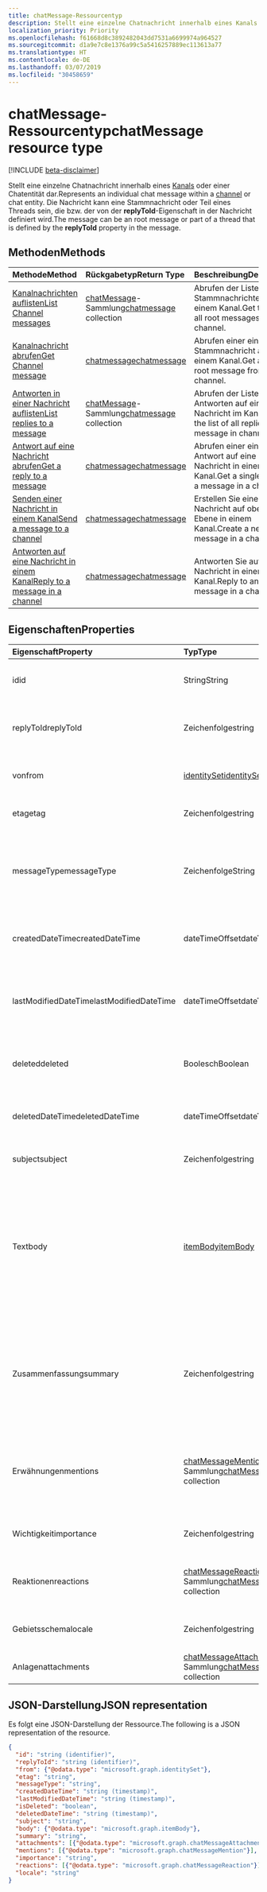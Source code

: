 ```yaml
---
title: chatMessage-Ressourcentyp
description: Stellt eine einzelne Chatnachricht innerhalb eines Kanals oder einer Chatentität dar. Die Nachricht kann eine Stammnachricht oder Teil eines Threads sein, die bzw. der von der **replyToId**-Eigenschaft in der Nachricht definiert wird.
localization_priority: Priority
ms.openlocfilehash: f61668d8c3892482043dd7531a6699974a964527
ms.sourcegitcommit: d1a9e7c8e1376a99c5a5416257889ec113613a77
ms.translationtype: HT
ms.contentlocale: de-DE
ms.lasthandoff: 03/07/2019
ms.locfileid: "30458659"
---
```

# <a name="chatmessage-resource-type"></a><span data-ttu-id="1a848-104">chatMessage-Ressourcentyp</span><span class="sxs-lookup"><span data-stu-id="1a848-104">chatMessage resource type</span></span>

[!INCLUDE [beta-disclaimer](../../includes/beta-disclaimer.md)]

<span data-ttu-id="1a848-105">Stellt eine einzelne Chatnachricht innerhalb eines [Kanals](channel.md) oder einer Chatentität dar.</span><span class="sxs-lookup"><span data-stu-id="1a848-105">Represents an individual chat message within a [channel](channel.md) or chat entity.</span></span> <span data-ttu-id="1a848-106">Die Nachricht kann eine Stammnachricht oder Teil eines Threads sein, die bzw. der von der **replyToId**-Eigenschaft in der Nachricht definiert wird.</span><span class="sxs-lookup"><span data-stu-id="1a848-106">The message can be an root message or part of a thread that is defined by the **replyToId** property in the message.</span></span>

## <a name="methods"></a><span data-ttu-id="1a848-107">Methoden</span><span class="sxs-lookup"><span data-stu-id="1a848-107">Methods</span></span>

| <span data-ttu-id="1a848-108">Methode</span><span class="sxs-lookup"><span data-stu-id="1a848-108">Method</span></span>       | <span data-ttu-id="1a848-109">Rückgabetyp</span><span class="sxs-lookup"><span data-stu-id="1a848-109">Return Type</span></span>  |<span data-ttu-id="1a848-110">Beschreibung</span><span class="sxs-lookup"><span data-stu-id="1a848-110">Description</span></span>|
|:---------------|:--------|:----------|
|[<span data-ttu-id="1a848-111">Kanalnachrichten auflisten</span><span class="sxs-lookup"><span data-stu-id="1a848-111">List Channel messages</span></span>](../api/channel-list-messages.md) | <span data-ttu-id="1a848-112">[chatMessage](chatmessage.md)-Sammlung</span><span class="sxs-lookup"><span data-stu-id="1a848-112">[chatmessage](chatmessage.md) collection</span></span> | <span data-ttu-id="1a848-113">Abrufen der Liste aller Stammnachrichten in einem Kanal.</span><span class="sxs-lookup"><span data-stu-id="1a848-113">Get the list of all root messages in a channel.</span></span>|
|[<span data-ttu-id="1a848-114">Kanalnachricht abrufen</span><span class="sxs-lookup"><span data-stu-id="1a848-114">Get Channel message</span></span>](../api/channel-get-message.md) | [<span data-ttu-id="1a848-115">chatmessage</span><span class="sxs-lookup"><span data-stu-id="1a848-115">chatmessage</span></span>](chatmessage.md) | <span data-ttu-id="1a848-116">Abrufen einer einzelnen Stammnachricht aus einem Kanal.</span><span class="sxs-lookup"><span data-stu-id="1a848-116">Get a single root message from a channel.</span></span>|
|[<span data-ttu-id="1a848-117">Antworten in einer Nachricht auflisten</span><span class="sxs-lookup"><span data-stu-id="1a848-117">List replies to a message</span></span>](../api/channel-list-messagereplies.md) | <span data-ttu-id="1a848-118">[chatMessage](chatmessage.md)-Sammlung</span><span class="sxs-lookup"><span data-stu-id="1a848-118">[chatmessage](chatmessage.md) collection</span></span>| <span data-ttu-id="1a848-119">Abrufen der Liste aller Antworten auf eine Nachricht im Kanal.</span><span class="sxs-lookup"><span data-stu-id="1a848-119">Get the list of all replies to a message in channel.</span></span>|
|[<span data-ttu-id="1a848-120">Antwort auf eine Nachricht abrufen</span><span class="sxs-lookup"><span data-stu-id="1a848-120">Get a reply to a message</span></span>](../api/channel-get-messagereply.md) | [<span data-ttu-id="1a848-121">chatmessage</span><span class="sxs-lookup"><span data-stu-id="1a848-121">chatmessage</span></span>](chatmessage.md)| <span data-ttu-id="1a848-122">Abrufen einer einzelnen Antwort auf eine Nachricht in einem Kanal.</span><span class="sxs-lookup"><span data-stu-id="1a848-122">Get a single reply to a message in a channel.</span></span>|
|[<span data-ttu-id="1a848-123">Senden einer Nachricht in einem Kanal</span><span class="sxs-lookup"><span data-stu-id="1a848-123">Send a message to a channel</span></span>](../api/channel-post-chatmessage.md) | [<span data-ttu-id="1a848-124">chatmessage</span><span class="sxs-lookup"><span data-stu-id="1a848-124">chatmessage</span></span>](chatmessage.md)| <span data-ttu-id="1a848-125">Erstellen Sie eine neue Nachricht auf oberster Ebene in einem Kanal.</span><span class="sxs-lookup"><span data-stu-id="1a848-125">Create a new message in a channel.</span></span>|
|[<span data-ttu-id="1a848-126">Antworten auf eine Nachricht in einem Kanal</span><span class="sxs-lookup"><span data-stu-id="1a848-126">Reply to a message in a channel</span></span>](../api/channel-post-messagereply.md) | [<span data-ttu-id="1a848-127">chatmessage</span><span class="sxs-lookup"><span data-stu-id="1a848-127">chatmessage</span></span>](chatmessage.md)| <span data-ttu-id="1a848-128">Antworten Sie auf eine Nachricht in einem Kanal.</span><span class="sxs-lookup"><span data-stu-id="1a848-128">Reply to an existing message in a channel.</span></span>|


## <a name="properties"></a><span data-ttu-id="1a848-129">Eigenschaften</span><span class="sxs-lookup"><span data-stu-id="1a848-129">Properties</span></span>
| <span data-ttu-id="1a848-130">Eigenschaft</span><span class="sxs-lookup"><span data-stu-id="1a848-130">Property</span></span>     | <span data-ttu-id="1a848-131">Typ</span><span class="sxs-lookup"><span data-stu-id="1a848-131">Type</span></span>   |<span data-ttu-id="1a848-132">Beschreibung</span><span class="sxs-lookup"><span data-stu-id="1a848-132">Description</span></span>|
|:---------------|:--------|:----------|
|<span data-ttu-id="1a848-133">id</span><span class="sxs-lookup"><span data-stu-id="1a848-133">id</span></span>|<span data-ttu-id="1a848-134">String</span><span class="sxs-lookup"><span data-stu-id="1a848-134">String</span></span>| <span data-ttu-id="1a848-135">Schreibgeschützt.</span><span class="sxs-lookup"><span data-stu-id="1a848-135">Read-only.</span></span> <span data-ttu-id="1a848-136">Eindeutige ID der Nachricht.</span><span class="sxs-lookup"><span data-stu-id="1a848-136">Unique ID of the message.</span></span>|
|<span data-ttu-id="1a848-137">replyToId</span><span class="sxs-lookup"><span data-stu-id="1a848-137">replyToId</span></span>| <span data-ttu-id="1a848-138">Zeichenfolge</span><span class="sxs-lookup"><span data-stu-id="1a848-138">string</span></span> | <span data-ttu-id="1a848-139">ID der übergeordneten Nachricht/Stammnachricht des Threads</span><span class="sxs-lookup"><span data-stu-id="1a848-139">Id of the parent message/root message of the thread</span></span> |
|<span data-ttu-id="1a848-140">von</span><span class="sxs-lookup"><span data-stu-id="1a848-140">from</span></span>|[<span data-ttu-id="1a848-141">identitySet</span><span class="sxs-lookup"><span data-stu-id="1a848-141">identitySet</span></span>](identityset.md)| <span data-ttu-id="1a848-142">Einzelheiten über den Absender der Nachricht</span><span class="sxs-lookup"><span data-stu-id="1a848-142">Details of the sender of the message</span></span>|
|<span data-ttu-id="1a848-143">etag</span><span class="sxs-lookup"><span data-stu-id="1a848-143">etag</span></span>| <span data-ttu-id="1a848-144">Zeichenfolge</span><span class="sxs-lookup"><span data-stu-id="1a848-144">string</span></span> | <span data-ttu-id="1a848-145">Versionsnummer der Nachricht</span><span class="sxs-lookup"><span data-stu-id="1a848-145">Version number of the message</span></span> |
|<span data-ttu-id="1a848-146">messageType</span><span class="sxs-lookup"><span data-stu-id="1a848-146">messageType</span></span>|<span data-ttu-id="1a848-147">Zeichenfolge</span><span class="sxs-lookup"><span data-stu-id="1a848-147">String</span></span>|<span data-ttu-id="1a848-148">Der Typ der Nachricht; aktuell unterstützte Werte sind: message, chatEvent, Typing</span><span class="sxs-lookup"><span data-stu-id="1a848-148">The type of message, current supported values are: message, chatEvent, Typing</span></span>|
|<span data-ttu-id="1a848-149">createdDateTime</span><span class="sxs-lookup"><span data-stu-id="1a848-149">createdDateTime</span></span>|<span data-ttu-id="1a848-150">dateTimeOffset</span><span class="sxs-lookup"><span data-stu-id="1a848-150">dateTimeOffset</span></span>|<span data-ttu-id="1a848-151">Schreibgeschützt.</span><span class="sxs-lookup"><span data-stu-id="1a848-151">Read only.</span></span> <span data-ttu-id="1a848-152">Zeitstempel, wann die Nachricht erstellt wurde</span><span class="sxs-lookup"><span data-stu-id="1a848-152">Timestamp of when the message was created</span></span>|
|<span data-ttu-id="1a848-153">lastModifiedDateTime</span><span class="sxs-lookup"><span data-stu-id="1a848-153">lastModifiedDateTime</span></span>|<span data-ttu-id="1a848-154">dateTimeOffset</span><span class="sxs-lookup"><span data-stu-id="1a848-154">dateTimeOffset</span></span>|<span data-ttu-id="1a848-155">Schreibgeschützt.</span><span class="sxs-lookup"><span data-stu-id="1a848-155">Read only.</span></span> <span data-ttu-id="1a848-156">Zeitstempel, wann die Nachricht bearbeitet/aktualisiert wurde</span><span class="sxs-lookup"><span data-stu-id="1a848-156">Timestamp of when the message was edited/updated</span></span>|
|<span data-ttu-id="1a848-157">deleted</span><span class="sxs-lookup"><span data-stu-id="1a848-157">deleted</span></span>|<span data-ttu-id="1a848-158">Boolesch</span><span class="sxs-lookup"><span data-stu-id="1a848-158">Boolean</span></span>|<span data-ttu-id="1a848-159">Gibt an, ob eine Nachricht vorläufig gelöscht wurde.</span><span class="sxs-lookup"><span data-stu-id="1a848-159">Indicates whether a message has been soft deleted</span></span>|
|<span data-ttu-id="1a848-160">deletedDateTime</span><span class="sxs-lookup"><span data-stu-id="1a848-160">deletedDateTime</span></span>|<span data-ttu-id="1a848-161">dateTimeOffset</span><span class="sxs-lookup"><span data-stu-id="1a848-161">dateTimeOffset</span></span>|<span data-ttu-id="1a848-162">Schreibgeschützt.</span><span class="sxs-lookup"><span data-stu-id="1a848-162">Read only.</span></span> <span data-ttu-id="1a848-163">Zeitstempel, wann die Nachricht gelöscht wurde</span><span class="sxs-lookup"><span data-stu-id="1a848-163">Timestamp at which the message was deleted</span></span> |
|<span data-ttu-id="1a848-164">subject</span><span class="sxs-lookup"><span data-stu-id="1a848-164">subject</span></span>|<span data-ttu-id="1a848-165">Zeichenfolge</span><span class="sxs-lookup"><span data-stu-id="1a848-165">string</span></span>|<span data-ttu-id="1a848-166">Nachrichtenbetreff</span><span class="sxs-lookup"><span data-stu-id="1a848-166">Message subject line.</span></span> <span data-ttu-id="1a848-167">Optional</span><span class="sxs-lookup"><span data-stu-id="1a848-167">Optional</span></span>|
|<span data-ttu-id="1a848-168">Text</span><span class="sxs-lookup"><span data-stu-id="1a848-168">body</span></span>|[<span data-ttu-id="1a848-169">itemBody</span><span class="sxs-lookup"><span data-stu-id="1a848-169">itemBody</span></span>](itembody.md)|<span data-ttu-id="1a848-170">Nur-Text-/HTML-Darstellung des Inhalts der Nachricht.</span><span class="sxs-lookup"><span data-stu-id="1a848-170">Plaintext/HTML representation of the content of the message.</span></span> <span data-ttu-id="1a848-171">Gibt standardmäßig Nur-Text wieder; Anwendung kann HTML wahlweise als Teil eines Abfrageparameters auswählen</span><span class="sxs-lookup"><span data-stu-id="1a848-171">Returns plain text by default, application can choose HTML as part of a query param</span></span>|
|<span data-ttu-id="1a848-172">Zusammenfassung</span><span class="sxs-lookup"><span data-stu-id="1a848-172">summary</span></span>|<span data-ttu-id="1a848-173">Zeichenfolge</span><span class="sxs-lookup"><span data-stu-id="1a848-173">string</span></span>|<span data-ttu-id="1a848-174">Zusammenfassungstext der Nachricht, die für Pushbenachrichtigungen und Zusammenfassungs- oder Fallbackansichten verwendet werden kann </span><span class="sxs-lookup"><span data-stu-id="1a848-174">Summary text of the message that could be used for push notifications and summary views or fall back views</span></span>|
|<span data-ttu-id="1a848-175">Erwähnungen</span><span class="sxs-lookup"><span data-stu-id="1a848-175">mentions</span></span>|<span data-ttu-id="1a848-176">[chatMessageMention](chatmention.md)-Sammlung</span><span class="sxs-lookup"><span data-stu-id="1a848-176">[chatMessageMention](chatmention.md) collection</span></span>| <span data-ttu-id="1a848-177">Liste der Entitäten, die in der Nachricht angegeben werden.</span><span class="sxs-lookup"><span data-stu-id="1a848-177">List of entities mentioned in the message.</span></span> <span data-ttu-id="1a848-178">Derzeit unterstützt: user, bot, team, channel</span><span class="sxs-lookup"><span data-stu-id="1a848-178">Currently supports user, bot, team, channel</span></span>|
|<span data-ttu-id="1a848-179">Wichtigkeit</span><span class="sxs-lookup"><span data-stu-id="1a848-179">importance</span></span>| <span data-ttu-id="1a848-180">Zeichenfolge</span><span class="sxs-lookup"><span data-stu-id="1a848-180">string</span></span> | <span data-ttu-id="1a848-181">Legt die Wichtigkeit der Nachricht fest: Hoch, Niedrig</span><span class="sxs-lookup"><span data-stu-id="1a848-181">The importance of the message: Normal, High</span></span>|
|<span data-ttu-id="1a848-182">Reaktionen</span><span class="sxs-lookup"><span data-stu-id="1a848-182">reactions</span></span>| <span data-ttu-id="1a848-183">[chatMessageReaction](chatreaction.md)-Sammlung</span><span class="sxs-lookup"><span data-stu-id="1a848-183">[chatMessageReaction](chatreaction.md) collection</span></span> | <span data-ttu-id="1a848-184">Reaktionen auf diese Nachricht (z. B. Gefällt mir)</span><span class="sxs-lookup"><span data-stu-id="1a848-184">Reactions for this message (for example, Like)</span></span>|
|<span data-ttu-id="1a848-185">Gebietsschema</span><span class="sxs-lookup"><span data-stu-id="1a848-185">locale</span></span>|<span data-ttu-id="1a848-186">Zeichenfolge</span><span class="sxs-lookup"><span data-stu-id="1a848-186">string</span></span>|<span data-ttu-id="1a848-187">Vom Client festgelegtes Gebietsschema der Nachricht</span><span class="sxs-lookup"><span data-stu-id="1a848-187">Locale of the message set by the client</span></span>|
|<span data-ttu-id="1a848-188">Anlagen</span><span class="sxs-lookup"><span data-stu-id="1a848-188">attachments</span></span>|<span data-ttu-id="1a848-189">[chatMessageAttachment](chatattachment.md)-Sammlung</span><span class="sxs-lookup"><span data-stu-id="1a848-189">[chatMessageAttachment](chatattachment.md) collection</span></span> |<span data-ttu-id="1a848-190">Angefügte Dateien</span><span class="sxs-lookup"><span data-stu-id="1a848-190">Attached files</span></span>|


## <a name="json-representation"></a><span data-ttu-id="1a848-191">JSON-Darstellung</span><span class="sxs-lookup"><span data-stu-id="1a848-191">JSON representation</span></span>

<span data-ttu-id="1a848-192">Es folgt eine JSON-Darstellung der Ressource.</span><span class="sxs-lookup"><span data-stu-id="1a848-192">The following is a JSON representation of the resource.</span></span>

<!-- {
  "blockType": "resource",
  "optionalProperties": [
    "deleted",
    "deletedDateTime",
    "attachments",
    "importance",
    "reactions",
    "mentions",
    "subject",
    "summary"
  ],
  "baseType": "microsoft.graph.entity",
  "@odata.type": "microsoft.graph.chatMessage"
}-->

```json
{
  "id": "string (identifier)",
  "replyToId": "string (identifier)",
  "from": {"@odata.type": "microsoft.graph.identitySet"},
  "etag": "string",
  "messageType": "string",
  "createdDateTime": "string (timestamp)",
  "lastModifiedDateTime": "string (timestamp)",
  "isDeleted": "boolean",
  "deletedDateTime": "string (timestamp)",
  "subject": "string",
  "body": {"@odata.type": "microsoft.graph.itemBody"},
  "summary": "string",
  "attachments": [{"@odata.type": "microsoft.graph.chatMessageAttachment"}],
  "mentions": [{"@odata.type": "microsoft.graph.chatMessageMention"}],
  "importance": "string",
  "reactions": [{"@odata.type": "microsoft.graph.chatMessageReaction"}],
  "locale": "string"
}

```

<!-- uuid: 8fcb5dbc-d5aa-4681-8e31-b001d5168d79
2015-10-25 14:57:30 UTC -->
<!--
{
  "type": "#page.annotation",
  "description": "chat message resource",
  "keywords": "",
  "section": "documentation",
  "tocPath": "",
  "suppressions": [
    "Error: /api-reference/beta/resources/chatmessage.md:\r\n      Exception processing links.\r\n    System.ArgumentException: Link Definition was null. Link text: !INCLUDE [beta-disclaimer](../../includes/beta-disclaimer.md)\r\n      at ApiDoctor.Validation.DocFile.get_LinkDestinations()\r\n      at ApiDoctor.Validation.DocSet.ValidateLinks(Boolean includeWarnings, String[] relativePathForFiles, IssueLogger issues, Boolean requireFilenameCaseMatch, Boolean printOrphanedFiles)"
  ]
}
-->
